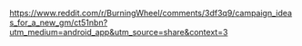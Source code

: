 https://www.reddit.com/r/BurningWheel/comments/3df3q9/campaign_ideas_for_a_new_gm/ct51nbn?utm_medium=android_app&utm_source=share&context=3